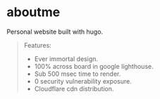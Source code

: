 # aboutme
Personal website built with hugo.

> Features:
> - Ever immortal design.
> - 100% across board in google lighthouse.
> - Sub 500 msec time to render.
> - 0 security vulnerability exposure.
> - Cloudflare cdn distribution.

